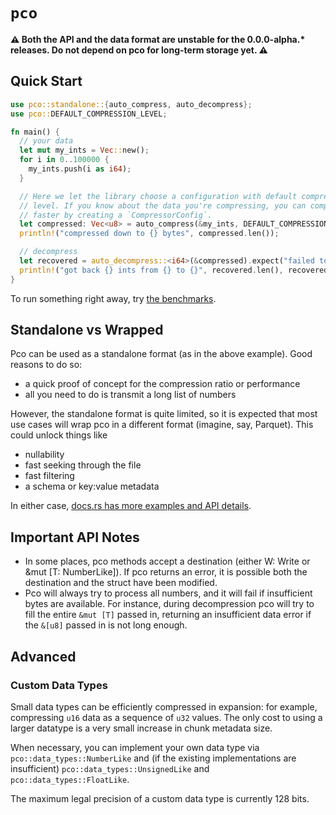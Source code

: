 # `pco`

**⚠️ Both the API and the data format are unstable for the 0.0.0-alpha.\*
releases. Do not depend on pco for long-term storage yet. ⚠️**

## Quick Start

```rust
use pco::standalone::{auto_compress, auto_decompress};
use pco::DEFAULT_COMPRESSION_LEVEL;

fn main() {
  // your data
  let mut my_ints = Vec::new();
  for i in 0..100000 {
    my_ints.push(i as i64);
  }

  // Here we let the library choose a configuration with default compression
  // level. If you know about the data you're compressing, you can compress
  // faster by creating a `CompressorConfig`.
  let compressed: Vec<u8> = auto_compress(&my_ints, DEFAULT_COMPRESSION_LEVEL);
  println!("compressed down to {} bytes", compressed.len());

  // decompress
  let recovered = auto_decompress::<i64>(&compressed).expect("failed to decompress");
  println!("got back {} ints from {} to {}", recovered.len(), recovered[0], recovered.last().unwrap());
}
```

To run something right away, try
[the benchmarks](../bench/README.md).

## Standalone vs Wrapped

Pco can be used as a standalone format (as in the above example).
Good reasons to do so:
* a quick proof of concept for the compression ratio or performance
* all you need to do is transmit a long list of numbers

However, the standalone format is quite limited, so it is expected that most
use cases will wrap pco in a different format (imagine, say, Parquet).
This could unlock things like
* nullability
* fast seeking through the file
* fast filtering
* a schema or key:value metadata

In either case,
[docs.rs has more examples and API details](https://docs.rs/pco/).

## Important API Notes

* In some places, pco methods accept a destination (either W: Write or &mut [T: NumberLike]).
If pco returns an error, it is possible both the destination and the struct
have been modified.
* Pco will always try to process all numbers, and it will fail if insufficient bytes are
available. For instance, during decompression pco will try to fill the entire `&mut [T]`
passed in, returning an insufficient data error if the `&[u8]` passed in is not long enough.

## Advanced

### Custom Data Types

Small data types can be efficiently compressed in expansion:
for example, compressing `u16` data as a sequence of `u32`
values.  The only cost to using a larger datatype is a very small
increase in chunk metadata size.

When necessary, you can implement your own data type via
`pco::data_types::NumberLike` and (if the existing
implementations are insufficient)
`pco::data_types::UnsignedLike` and
`pco::data_types::FloatLike`.

The maximum legal precision of a custom data type is currently 128 bits.
